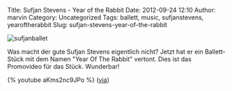 Title: Sufjan Stevens - Year of the Rabbit
Date: 2012-09-24 12:10
Author: marvin
Category: Uncategorized
Tags: ballett, music, sufjanstevens, yearoftherabbit
Slug: sufjan-stevens-year-of-the-rabbit

![sufjanballet]({static}/images/sufjanballet.jpg)

Was macht der gute Sufjan Stevens eigentlich nicht? Jetzt hat er ein
Ballett-Stück mit dem Namen "Year Of The Rabbit" vertont. Dies ist das
Promovideo für das Stück. Wunderbar!

{% youtube aKms2nc9JPo   %}
([via](http://www.itsnicethat.com/articles/year-of-the-rabbit))


